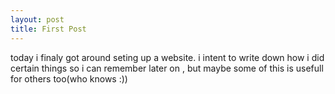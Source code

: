 ```yaml
---
layout: post
title: First Post
---
```


today i finaly got around seting up a website.
i intent to write down how i did certain things so i can remember later on
, but maybe some of this is usefull for others too(who knows :))
